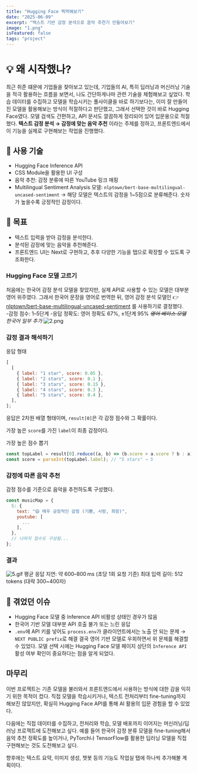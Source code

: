 ```yaml
---
title: "Hugging Face 찍먹해보기"
date: "2025-06-09"
excerpt: "텍스트 기반 감정 분석으로 음악 추천기 만들어보기"
image: "1.png"
isFeatured: false
tags: "project"
---
```


# 💡 왜 시작했나?

최근 취준 떄문에 기업들을 찾아보고 있는데, 기업들의 AI, 특히 딥러닝과 머신러닝 기술을 적극 활용하는 흐름을 보면서, 나도 간단하게나마 관련 기술을 체험해보고 싶었다. 학습 데이터를 수집하고 모델을 학습시키는 풀사이클을 바로 하기보다는, 이미 잘 만들어진 모델을 활용해보는 방식이 적절하다고 판단했고, 그래서 선택한 것이 바로 Hugging Face였다. 모델 검색도 간편하고, API 문서도 깔끔하게 정리되어 있어 입문용으로 적절했다.
**텍스트 감정 분석 → 감정에 맞는 음악 추천**
이라는 주제를 정하고, 프론트엔드에서 이 기능을 실제로 구현해보는 작업을 진행했다.

## 🔧 사용 기술

- Hugging Face Inference API
- CSS Module을 활용한 UI 구성
- 음악 추천: 감정 분류에 따른 YouTube 링크 매핑
- Multilingual Sentiment Analysis 모델: `nlptown/bert-base-multilingual-uncased-sentiment`
  -> 해당 모델은 텍스트의 감정을 1~5점으로 분류해준다. 숫자가 높을수록 긍정적인 감정이다.

## 🎯 목표

- 텍스트 입력을 받아 감정을 분석한다.
- 분석된 감정에 맞는 음악을 추천해준다.
- 프론트엔드 UI는 Next로 구현하고, 추후 다양한 기능을 탭으로 확장할 수 있도록 구조화한다.

### Hugging Face 모델 고르기

처음에는 한국어 감정 분석 모델을 찾았지만, 실제 API로 사용할 수 있는 모델은 대부분 영어 위주였다.
그래서 한국어 문장을 영어로 번역한 뒤, 영어 감정 분석 모델인
👉 [nlptown/bert-base-multilingual-uncased-sentiment](https://huggingface.co/nlptown/bert-base-multilingual-uncased-sentiment)
를 사용하기로 결정했다.
\
-감정 점수: 1–5단계 -응답 정확도: 영어 정확도 67%, ±1단계 95%
_~~영어 베이스 모델~~_ _한국어 일부 추가_
![2.png](2.jpg)

### 감정 결과 해석하기

응답 형태

```js
[
  [
    { label: "1 star", score: 0.05 },
    { label: "2 stars", score: 0.1 },
    { label: "3 stars", score: 0.15 },
    { label: "4 stars", score: 0.3 },
    { label: "5 stars", score: 0.4 },
  ],
];
```

응답은 2차원 배열 형태이며, `result[0]`은 각 감정 점수와 그 확률이다.

가장 높은 `score`를 가진 `label`이 최종 감정이다.

가장 높은 점수 뽑기

```js
const topLabel = result[0].reduce((a, b) => (b.score > a.score ? b : a), result[0][0]);
const score = parseInt(topLabel.label); // "5 stars" → 5
```

### 감정에 따른 음악 추천

감정 점수를 기준으로 음악을 추천하도록 구성했다.

```js
const musicMap = {
  5: {
    text: "😄 매우 긍정적인 감정 (기쁨, 사랑, 희망)",
    youtube: [
      ...
    ],
  },
  // 나머지 점수도 구성됨...
};
```

### 결과

![5.gif](5.gif)
평균 응답 지연: 약 600–800 ms (초당 1회 요청 기준)
최대 입력 길이: 512 tokens (대략 300~400자)

## 🐛 겪었던 이슈

- Hugging Face 모델 중 Inference API 비활성 상태인 경우가 많음
- 한국어 기반 모델 대부분 API 호출 불가 또는 느린 응답
- `.env`에 API 키를 넣어도 `process.env`가 클라이언트에서는 노출 안 되는 문제 → `NEXT PUBLIC prefix`로 해결
  결국 영어 기반 모델로 우회하면서 위 문제를 해결할 수 있었다. 모델 선택 시에는 Hugging Face 모델 페이지 상단의 `Inference API` 활성 여부 확인이 중요하다는 점을 알게 되었다.

## 마무리

이번 프로젝트는 기존 모델을 불러와서 프론트엔드에서 사용하는 방식에 대한 감을 익히기 위한 목적이 컸다.
직접 모델을 학습시키거나, 텍스트 전처리부터 fine-tuning까지 해보진 않았지만, 확실히 Hugging Face API를 통해 AI 활용의 입문 경험을 할 수 있었다.

다음에는 직접 데이터를 수집하고, 전처리와 학습, 모델 배포까지 이어지는 머신러닝/딥러닝 프로젝트에 도전해보고 싶다. 예를 들어 한국어 감정 분류 모델을 fine-tuning해서 음악 추천 정확도를 높이거나, PyTorch나 TensorFlow를 활용한 딥러닝 모델을 직접 구현해보는 것도 도전해보고 싶다.

향후에는 텍스트 요약, 이미지 생성, 챗봇 등의 기능도 작업실 탭에 하나씩 추가해볼 계획이다.
